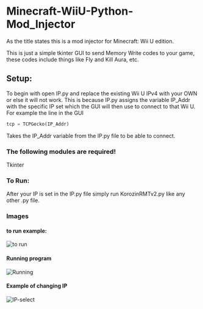 # Minecraft-WiiU-Python-Mod_Injector

As the title states this is a mod injector for Minecraft: Wii U edition.

This is just a simple tkinter GUI to send Memory Write codes to your game, these codes include things like Fly and Kill Aura, etc.

## Setup:

To begin with open IP.py and replace the existing Wii U IPv4 with your OWN or else it will not work. This is because IP.py assigns the
variable IP_Addr with the specific IP set which the GUI will then use to connect to that Wii U.     For example the line in the GUI 

```python
tcp = TCPGecko(IP_Addr)
```
Takes the IP_Addr variable from the IP.py file to be able to connect.

### The following modules are required!

Tkinter


### To Run:

After your IP is set in the IP.py file simply run KorozinRMTv2.py like any other .py file.

### Images

#### to run example:

![to run](https://user-images.githubusercontent.com/90534409/161388765-49d96f64-fece-46e2-a31a-2430fe6a9e18.png)

#### Running program

![Running](https://user-images.githubusercontent.com/90534409/161388777-701df958-304b-4dda-b1b0-a4759632ea4b.png)

#### Example of changing IP

![IP-select](https://user-images.githubusercontent.com/90534409/161388789-79b1fdef-021d-492d-9d41-2af428c7f692.png)
